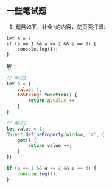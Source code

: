 

## 一些笔试题
1. 题目如下，补全`?`的内容，使页面打印`1`
``` 
let a = ?
if (a == 1 && a == 2 && a == 3) {
    console.log(1);
}
```
解：
``` js
// 解法1
let a = {
    value: 1,
    toString: function() {
        return a.value ++
    }
}

// 解法2
let value = 1;
Object.defineProperty(window, 'a', {
    get() {
        return value ++;
    }
})

if (a == 1 && a == 2 && a == 3) {
    console.log(1);
}
```
